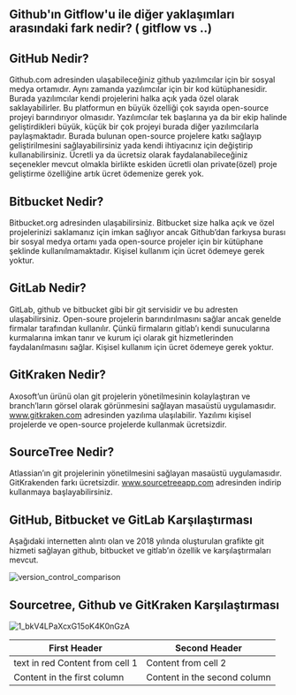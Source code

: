 ## Github'ın Gitflow'u ile diğer yaklaşımları arasındaki fark nedir? ( gitflow vs ..)

## GitHub Nedir?
Github.com adresinden ulaşabileceğiniz github yazılımcılar için bir sosyal medya ortamıdır. Aynı zamanda yazılımcılar için bir kod kütüphanesidir. Burada yazılımcılar kendi projelerini halka açık yada özel olarak saklayabilirler. Bu platformun en büyük özelliği çok sayıda open-source projeyi barındırıyor olmasıdır. Yazılımcılar tek başlarına ya da bir ekip halinde geliştirdikleri büyük, küçük bir çok projeyi burada diğer yazılımcılarla paylaşmaktadır. Burada bulunan open-source projelere katkı sağlayıp geliştirilmesini sağlayabilirsiniz yada kendi ihtiyacınız için değiştirip kullanabilirsiniz. Ücretli ya da ücretsiz olarak faydalanabileceğiniz seçenekler mevcut olmakla birlikte eskiden ücretli olan private(özel) proje geliştirme özelliğine artık ücret ödemenize gerek yok. 

## Bitbucket Nedir?
Bitbucket.org adresinden ulaşabilirsiniz. Bitbucket size halka açık ve özel projelerinizi saklamanız için imkan sağlıyor  ancak Github’dan farkıysa burası bir sosyal medya ortamı yada open-source projeler için bir kütüphane şeklinde kullanılmamaktadır. Kişisel kullanım için ücret ödemeye gerek yoktur.

## GitLab Nedir?
GitLab, github ve bitbucket gibi bir git servisidir ve bu adresten ulaşabilirsiniz.  Open-soure projelerin barındırılmasını sağlar ancak genelde firmalar tarafından kullanılır. Çünkü firmaların gitlab’ı kendi sunucularına kurmalarına imkan tanır ve kurum içi olarak git hizmetlerinden faydalanılmasını sağlar. Kişisel kullanım için ücret ödemeye gerek yoktur.

## GitKraken Nedir?
Axosoft’un ürünü olan git projelerin yönetilmesinin kolaylaştıran ve branch’ların görsel olarak görünmesini sağlayan masaüstü uygulamasıdır. www.gitkraken.com adresinden yazılıma ulaşılabilir. Yazılımı kişisel projelerde ve open-source projelerde kullanmak ücretsizdir.

## SourceTree Nedir?
Atlassian’ın git projelerinin yönetilmesini sağlayan masaüstü uygulamasıdır. GitKrakenden farkı ücretsizdir. www.sourcetreeapp.com adresinden indirip kullanmaya başlayabilirsiniz.

## GitHub, Bitbucket ve GitLab Karşılaştırması
Aşağıdaki internetten alıntı olan ve 2018 yılında oluşturulan grafikte git hizmeti sağlayan github, bitbucket ve gitlab’ın özellik ve karşılaştırmaları mevcut.


![version_control_comparison ](https://user-images.githubusercontent.com/61011022/85026144-fc986f00-b180-11ea-85e1-e1438bfbd718.jpg)
##


## Sourcetree,  Github ve  GitKraken Karşılaştırması

![1_bkV4LPaXcxG15oK4K0nGzA](https://user-images.githubusercontent.com/61011022/85024070-3caa2280-b17e-11ea-86b4-d2b0b85d886b.png)
  
First Header | Second Header
------------ | -------------
text in red Content from cell 1 | Content from cell 2 |          
Content in the first column | Content in the second column |

